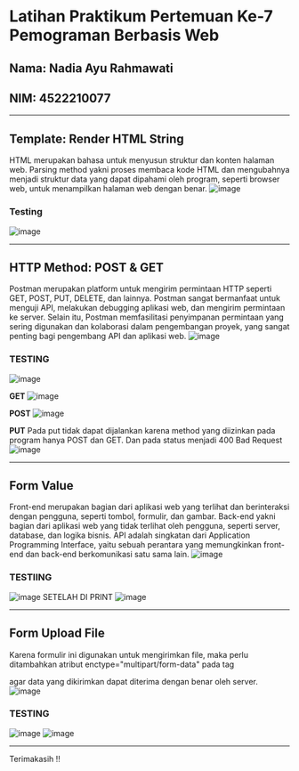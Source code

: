 # Latihan Praktikum Pertemuan Ke-7 Pemograman Berbasis Web

## Nama: Nadia Ayu Rahmawati
## NIM: 4522210077

---

## Template: Render HTML String
HTML merupakan bahasa untuk menyusun struktur dan konten halaman web. Parsing method yakni proses membaca kode HTML dan mengubahnya menjadi struktur data yang dapat dipahami oleh program, seperti browser web, untuk menampilkan halaman web dengan benar.
![image](https://github.com/nadiayura/PraktikumPemrogramanBerbasisWeb/assets/148343033/d23652ea-aef0-45e1-acca-ceeacb8984f3)
### Testing
![image](https://github.com/nadiayura/PraktikumPemrogramanBerbasisWeb/assets/148343033/7ff4a9ad-550d-4f88-84d7-0afda57017bf)

---

## HTTP Method: POST & GET
Postman merupakan platform untuk mengirim permintaan HTTP seperti GET, POST, PUT, DELETE, dan lainnya. Postman sangat bermanfaat untuk menguji API, melakukan debugging aplikasi web, dan mengirim permintaan ke server. Selain itu, Postman memfasilitasi penyimpanan permintaan yang sering digunakan dan kolaborasi dalam pengembangan proyek, yang sangat penting bagi pengembang API dan aplikasi web.
 ![image](https://github.com/nadiayura/PraktikumPemrogramanBerbasisWeb/assets/148343033/183d1e3b-b7e1-476e-b227-b516d305e07a)

### TESTING
![image](https://github.com/nadiayura/PraktikumPemrogramanBerbasisWeb/assets/148343033/0da25675-5960-4f01-9e80-a759b4abdb8a)

**GET**
![image](https://github.com/nadiayura/PraktikumPemrogramanBerbasisWeb/assets/148343033/5eb93ff7-a20a-443b-953c-e9bfc0f9000b)

**POST**
![image](https://github.com/nadiayura/PraktikumPemrogramanBerbasisWeb/assets/148343033/cc86b68c-1e9d-465c-aa21-583725cda2b4)

**PUT**
Pada put tidak dapat dijalankan karena method yang diizinkan pada program hanya POST dan GET. Dan pada status menjadi 400 Bad Request
![image](https://github.com/nadiayura/PraktikumPemrogramanBerbasisWeb/assets/148343033/d25e5754-dd38-4790-b983-5ab91b8c1f8f)

---
## Form Value
Front-end merupakan bagian dari aplikasi web yang terlihat dan berinteraksi dengan pengguna, seperti tombol, formulir, dan gambar. Back-end yakni bagian dari aplikasi web yang tidak terlihat oleh pengguna, seperti server, database, dan logika bisnis. API adalah singkatan dari Application Programming Interface, yaitu sebuah perantara yang memungkinkan front-end dan back-end berkomunikasi satu sama lain.
![image](https://github.com/nadiayura/PraktikumPemrogramanBerbasisWeb/assets/148343033/1ad6b697-a1ad-4195-ba2b-03a608751a72)
### TESTIING 
![image](https://github.com/nadiayura/PraktikumPemrogramanBerbasisWeb/assets/148343033/9b070062-6b3c-4ac3-b8ec-6bacceb7cb6d)
SETELAH DI PRINT 
![image](https://github.com/nadiayura/PraktikumPemrogramanBerbasisWeb/assets/148343033/4e0c542c-a00b-485e-a667-bb0a9aa4b3f8)

---
## Form Upload File
Karena formulir ini digunakan untuk mengirimkan file, maka perlu ditambahkan atribut enctype="multipart/form-data" pada tag <form> agar data yang dikirimkan dapat diterima dengan benar oleh server.
![image](https://github.com/nadiayura/PraktikumPemrogramanBerbasisWeb/assets/148343033/9a14f650-aa55-4f1c-b982-9a84361521fa)
### TESTING
![image](https://github.com/nadiayura/PraktikumPemrogramanBerbasisWeb/assets/148343033/44a7e144-3add-4f47-a57c-edf71fc9dad6)
![image](https://github.com/nadiayura/PraktikumPemrogramanBerbasisWeb/assets/148343033/a18c4a62-cdec-44c1-80de-b9898b548c1a)

---
Terimakasih !!
